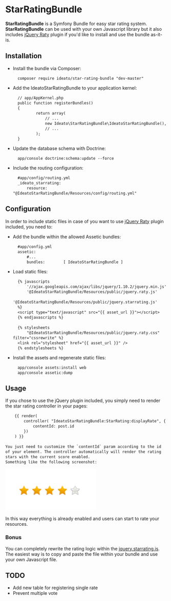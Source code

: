 StarRatingBundle
================

**StarRatingBundle** is a Symfony Bundle for easy star rating system. **StarRatingBundle** can be used with your own Javascript library but it also includes [jQuery Raty](https://github.com/wbotelhos/raty) plugin if you'd like to install and use the bundle as-it-is. 

## Installation

* Install the bundle via Composer:
	
		composer require ideato/star-rating-bundle "dev-master"

* Add the IdeatoStarRatingBundle to your application kernel:

		// app/AppKernel.php
		public function registerBundles()
		{
    			return array(
        			// ...
        			new Ideato\StarRatingBundle\IdeatoStarRatingBundle(),
        			// ...
    			);
		}

* Update the database schema with Doctrine:

		app/console doctrine:schema:update --force

* Include the routing configuration:

		#app/config/routing.yml
		_ideato_starrating:
		    resource: "@IdeatoStarRatingBundle/Resources/config/routing.yml"
		    
## Configuration

In order to include static files in case of you want to use [jQuery Raty](https://github.com/wbotelhos/raty) plugin included, you need to:

* Add the bundle within the allowed Assetic bundles:

		#app/config.yml
		assetic:
			#...
			bundles:        [ IdeatoStarRatingBundle ]

* Load static files:

        {% javascripts
        	'//ajax.googleapis.com/ajax/libs/jquery/1.10.2/jquery.min.js'
        	'@IdeatoStarRatingBundle/Resources/public/jquery.raty.js'
        	'@IdeatoStarRatingBundle/Resources/public/jquery.starrating.js'
        %}
        <script type="text/javascript" src="{{ asset_url }}"></script>
        {% endjavascripts %}

        {% stylesheets
        	"@IdeatoStarRatingBundle/Resources/public/jquery.raty.css" filter="cssrewrite" %}
        <link rel="stylesheet" href="{{ asset_url }}" />
        {% endstylesheets %}
		

* Install the assets and regenerate static files:

		app/console assets:install web
		app/console assetic:dump
		

## Usage

If you chose to use the jQuery plugin included, you simply need to render the star rating controller in your pages:

		{{ render(
			controller( "IdeatoStarRatingBundle:StarRating:displayRate", {
				contentId: post.id
			})
		) }}

	You just need to customize the `contentId` param according to the id of your element. The controller automatically will render the rating stars with the current score enabled. 
	Something like the following screenshot:
	
![](Resources/doc/starrating.png)

In this way everything is already enabled and users can start to rate your resources.


### Bonus

You can completely rewrite the rating logic within the [jquery.starrating.js](Resources/public/jquery.starrating.js). The easiest way is to copy and paste the file within your bundle and use your own Javascript file.

## TODO

* Add new table for registering single rate
* Prevent multiple vote


